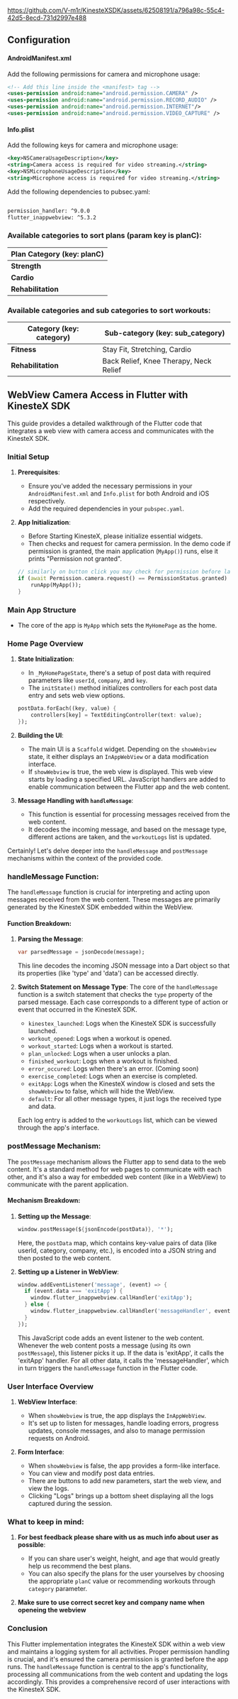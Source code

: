 https://github.com/V-m1r/KinesteXSDK/assets/62508191/a796a98c-55c4-42d5-8ecd-731d2997e488

## Configuration

#### AndroidManifest.xml

Add the following permissions for camera and microphone usage:

```xml
<!-- Add this line inside the <manifest> tag -->
<uses-permission android:name="android.permission.CAMERA" />
<uses-permission android:name="android.permission.RECORD_AUDIO" />
<uses-permission android:name="android.permission.INTERNET"/>
<uses-permission android:name="android.permission.VIDEO_CAPTURE" />

```

#### Info.plist

Add the following keys for camera and microphone usage:

```xml
<key>NSCameraUsageDescription</key>
<string>Camera access is required for video streaming.</string>
<key>NSMicrophoneUsageDescription</key>
<string>Microphone access is required for video streaming.</string>
```
Add the following dependencies to pubsec.yaml:

```xml

permission_handler: ^9.0.0
flutter_inappwebview: ^5.3.2
```

### Available categories to sort plans (param key is planC): 

| **Plan Category (key: planC)** | 
| --- | 
| **Strength** | 
| **Cardio** |
| **Rehabilitation** | 


### Available categories and sub categories to sort workouts: 

| **Category (key: category)** | **Sub-category (key: sub_category)** |
| --- | --- |
| **Fitness** | Stay Fit, Stretching, Cardio |
| **Rehabilitation** | Back Relief, Knee Therapy, Neck Relief |

## WebView Camera Access in Flutter with KinesteX SDK

This guide provides a detailed walkthrough of the Flutter code that integrates a web view with camera access and communicates with the KinesteX SDK. 

### Initial Setup

1. **Prerequisites**:
    - Ensure you've added the necessary permissions in your `AndroidManifest.xml` and `Info.plist` for both Android and iOS respectively.
    - Add the required dependencies in your `pubspec.yaml`.

2. **App Initialization**:
    - Before Starting KinesteX, please initialize essential widgets.
    - Then checks and request for camera permission. In the demo code if permission is granted, the main application (`MyApp()`) runs, else it prints "Permission not granted".
    ```dart
    // similarly on button click you may check for permission before launching KinesteX. Please ensure you handle camera permissions accordingly
    if (await Permission.camera.request() == PermissionStatus.granted) {
        runApp(MyApp());
    }
    ```

### Main App Structure

- The core of the app is `MyApp` which sets the `MyHomePage` as the home.

### Home Page Overview

1. **State Initialization**: 
    - In `_MyHomePageState`, there's a setup of post data with required parameters like `userId`, `company`, and `key`.
    - The `initState()` method initializes controllers for each post data entry and sets web view options.
    ```dart
    postData.forEach((key, value) {
        controllers[key] = TextEditingController(text: value);
    });
    ```

2. **Building the UI**: 
    - The main UI is a `Scaffold` widget. Depending on the `showWebview` state, it either displays an `InAppWebView` or a data modification interface.
    - If `showWebview` is true, the web view is displayed. This web view starts by loading a specified URL. JavaScript handlers are added to enable communication between the Flutter app and the web content.

3. **Message Handling with `handleMessage`**: 
    - This function is essential for processing messages received from the web content.
    - It decodes the incoming message, and based on the message type, different actions are taken, and the `workoutLogs` list is updated.
    
Certainly! Let's delve deeper into the `handleMessage` and `postMessage` mechanisms within the context of the provided code.

### handleMessage Function:

The `handleMessage` function is crucial for interpreting and acting upon messages received from the web content. These messages are primarily generated by the KinesteX SDK embedded within the WebView.

#### Function Breakdown:

1. **Parsing the Message**:
    ```dart
    var parsedMessage = jsonDecode(message);
    ```
    This line decodes the incoming JSON message into a Dart object so that its properties (like 'type' and 'data') can be accessed directly.

2. **Switch Statement on Message Type**:
    The core of the `handleMessage` function is a switch statement that checks the `type` property of the parsed message. Each case corresponds to a different type of action or event that occurred in the KinesteX SDK.
    
    - `kinestex_launched`: Logs when the KinesteX SDK is successfully launched.
    - `workout_opened`: Logs when a workout is opened.
    - `workout_started`: Logs when a workout is started.
    - `plan_unlocked`: Logs when a user unlocks a plan.
    - `finished_workout`: Logs when a workout is finished.
    - `error_occured`: Logs when there's an error. (Coming soon)
    - `exercise_completed`: Logs when an exercise is completed.
    - `exitApp`: Logs when the KinesteX window is closed and sets the `showWebview` to false, which will hide the WebView.
    - `default`: For all other message types, it just logs the received type and data.

    Each log entry is added to the `workoutLogs` list, which can be viewed through the app's interface.

### postMessage Mechanism:

The `postMessage` mechanism allows the Flutter app to send data to the web content. It's a standard method for web pages to communicate with each other, and it's also a way for embedded web content (like in a WebView) to communicate with the parent application.

#### Mechanism Breakdown:

1. **Setting up the Message**:
    ```dart
    window.postMessage(${jsonEncode(postData)}, '*');
    ```
    Here, the `postData` map, which contains key-value pairs of data (like userId, category, company, etc.), is encoded into a JSON string and then posted to the web content.

2. **Setting up a Listener in WebView**:
    ```dart
    window.addEventListener('message', (event) => {
      if (event.data === 'exitApp') {
        window.flutter_inappwebview.callHandler('exitApp');
      } else {
        window.flutter_inappwebview.callHandler('messageHandler', event.data);
      }
    });
    ```
    This JavaScript code adds an event listener to the web content. Whenever the web content posts a message (using its own `postMessage`), this listener picks it up. If the data is 'exitApp', it calls the 'exitApp' handler. For all other data, it calls the 'messageHandler', which in turn triggers the `handleMessage` function in the Flutter code.


### User Interface Overview

1. **WebView Interface**: 
    - When `showWebview` is true, the app displays the `InAppWebView`. 
    - It's set up to listen for messages, handle loading errors, progress updates, console messages, and also to manage permission requests on Android.
    
2. **Form Interface**: 
    - When `showWebview` is false, the app provides a form-like interface.
    - You can view and modify post data entries.
    - There are buttons to add new parameters, start the web view, and view the logs.
    - Clicking "Logs" brings up a bottom sheet displaying all the logs captured during the session.


### What to keep in mind:

1. **For best feedback please share with us as much info about user as possible**:
   -  If you can share user's weight, height, and age that would greatly help us recommend the best plans. 
    - You can also specify the plans for the user yourselves by choosing the appropriate `planC` value or recommending workouts through `category` parameter.
    
2. **Make sure to use correct secret key and company name when openeing the webview**


### Conclusion

This Flutter implementation integrates the KinesteX SDK within a web view and maintains a logging system for all activities. Proper permission handling is crucial, and it's ensured the camera permission is granted before the app runs. The `handleMessage` function is central to the app's functionality, processing all communications from the web content and updating the logs accordingly. This provides a comprehensive record of user interactions with the KinesteX SDK.
